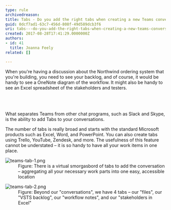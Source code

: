 ```yaml
---
type: rule
archivedreason: 
title: Tabs - Do you add the right tabs when creating a new Teams conversation?
guid: 0dcf7ad1-63c7-456d-808f-49d589dcb3f6
uri: tabs---do-you-add-the-right-tabs-when-creating-a-new-teams-conversation
created: 2017-08-28T17:41:29.0000000Z
authors:
- id: 41
  title: Joanna Feely
related: []

---
```



​​When you're having a discussion about the Northwind ordering system that you're building, you need to see your backlog, and of course, it would be handy to see a OneNote diagram of the workflow. It might also be handy to see an Excel spreadsheet of the stakeholders and testers.<br><br>
<br><excerpt class='endintro'></excerpt><br>
<p>What separates Teams from other chat programs, such as Slack and Skype, is the ability to add Tabs to your conversations.</p><p>The number of tabs is really broad and starts with the standard Microsoft products such as Excel, Word, and PowerPoint. You can also create tabs using Trello, YouTube, Zendesk, and more. The usefulness of this feature cannot be understated – it is so handy to have all your work items in one place.​​<br></p><dl class="image"><dt>
            <img src="/PublishingImages/teams-tab-1.png" alt="teams-tab-1.png" />
         </dt><dd>Figure&#58; There is a virtual smorgasbord of tabs to add the conversation – aggregating all your necessary work parts into one easy, accessible location</dd></dl><dl class="image"><dt>
            <img src="/PublishingImages/teams-tab-2.png" alt="teams-tab-2.png" />
         </dt><dd>Figure&#58; Beyond our &quot;​​conversations&quot;, we have 4 tabs – our &quot;files&quot;, our &quot;VSTS backlog&quot;, our &quot;workflow notes&quot;, and our &quot;stakeholders in Excel&quot;</dd></dl>


